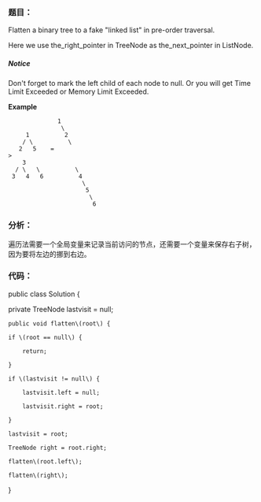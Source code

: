 ### 题目：

Flatten a binary tree to a fake "linked list" in pre-order traversal.

Here we use the_right_pointer in TreeNode as the_next_pointer in ListNode.

##### Notice

Don't forget to mark the left child of each node to null. Or you will get Time Limit Exceeded or Memory Limit Exceeded.

**Example**

```
              1
               \
     1          2
    / \          \
   2   5    =
>
    3
  / \   \          \
 3   4   6          4
                     \
                      5
                       \
                        6
```

### 分析：

遍历法需要一个全局变量来记录当前访问的节点，还需要一个变量来保存右子树，因为要将左边的挪到右边。

### 代码：

public class Solution {

   private TreeNode lastvisit = null;

    public void flatten\(root\) {

    if \(root == null\) {

        return;

    }

    if \(lastvisit != null\) {

        lastvisit.left = null;

        lastvisit.right = root;

    }

    lastvisit = root;

    TreeNode right = root.right;

    flatten\(root.left\);

    flatten\(right\);

   

}


